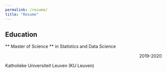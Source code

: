```yaml
---
permalink: /resume/
title: "Resume"
---
```


## Education
** Master of Science ** in Statistics and Data Science <p style="text-align: right"> 2019-2020 </p>
Katholieke Universiteit Leuven (KU Leuven)
